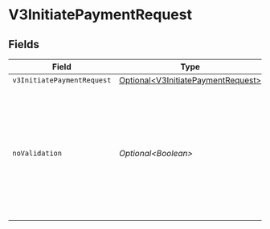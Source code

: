 # V3InitiatePaymentRequest


## Fields

| Field                                                                                                                             | Type                                                                                                                              | Required                                                                                                                          | Description                                                                                                                       |
| --------------------------------------------------------------------------------------------------------------------------------- | --------------------------------------------------------------------------------------------------------------------------------- | --------------------------------------------------------------------------------------------------------------------------------- | --------------------------------------------------------------------------------------------------------------------------------- |
| `v3InitiatePaymentRequest`                                                                                                        | [Optional\<V3InitiatePaymentRequest>](../../models/shared/V3InitiatePaymentRequest.md)                                            | :heavy_minus_sign:                                                                                                                | N/A                                                                                                                               |
| `noValidation`                                                                                                                    | *Optional\<Boolean>*                                                                                                              | :heavy_minus_sign:                                                                                                                | If set to true, the request will not have to be validated. This is useful if we want to directly forward the request to the PSP.<br/> |